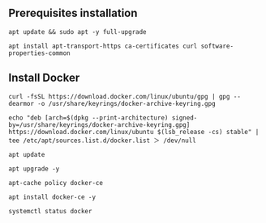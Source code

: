 ## Prerequisites installation
```
apt update && sudo apt -y full-upgrade
```
```
apt install apt-transport-https ca-certificates curl software-properties-common
```

## Install Docker
```
curl -fsSL https://download.docker.com/linux/ubuntu/gpg | gpg --dearmor -o /usr/share/keyrings/docker-archive-keyring.gpg
```
```
echo "deb [arch=$(dpkg --print-architecture) signed-by=/usr/share/keyrings/docker-archive-keyring.gpg] https://download.docker.com/linux/ubuntu $(lsb_release -cs) stable" | tee /etc/apt/sources.list.d/docker.list ＞ /dev/null
```
```
apt update
```
```
apt upgrade -y
```
```
apt-cache policy docker-ce
```
```
apt install docker-ce -y
```
```
systemctl status docker
```

